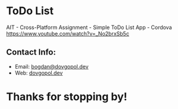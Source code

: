 # ToDo List
AIT - Cross-Platform Assignment - Simple ToDo List App - Cordova <br/>
https://www.youtube.com/watch?v=_No2brxSb5c

## Contact Info:
- Email: bogdan@dovgopol.dev
- Web: [dovgopol.dev](https://dovgopol.dev)

# Thanks for stopping by!
